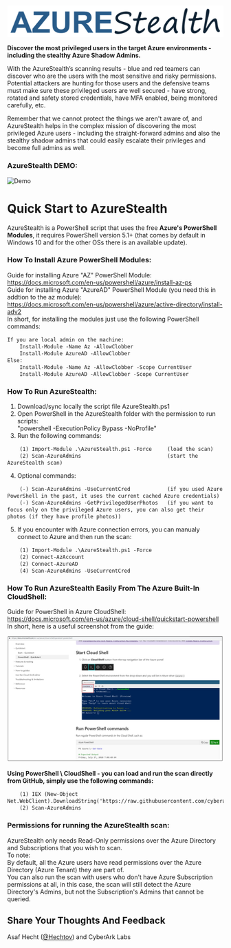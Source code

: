 ![alt text](https://github.com/Hechtov/Photos/blob/master/SkyArk/AzureStealth.png?raw=true "AzureStealth")  
  
**Discover the most privileged users in the target Azure environments - including the stealthy Azure Shadow Admins.**  
  
With the AzureStealth’s scanning results - blue and red teamers can discover who are the users with the most sensitive and risky permissions.  
Potential attackers are hunting for those users and the defensive teams must make sure these privileged users are well secured - have strong, rotated and safety stored credentials, have MFA enabled, being monitored carefully, etc.  
  
Remember that we cannot protect the things we aren't aware of, and AzureStealth helps in the complex mission of discovering the most privileged Azure users - including the straight-forward admins and also the stealthy shadow admins that could easily escalate their privileges and become full admins as well.
  
### AzureStealth DEMO: 
  
![Demo](https://github.com/Hechtov/Photos/blob/master/SkyArk/AzureStealth%20-%20short%20demo1.gif?raw=true)  
  
# Quick Start to AzureStealth
AzureStealth is a PowerShell script that uses the free **Azure's PowerShell Modules**, it requires PowerShell version 5.1+ (that comes by default in Windows 10 and for the other OSs there is an available update).  
  
### How To Install Azure PowerShell Modules:  
Guide for installing Azure "AZ" PowerShell Module:  
https://docs.microsoft.com/en-us/powershell/azure/install-az-ps  
Guide for installing Azure "AzureAD" PowerShell Module (you need this in addtion to the az module):  
https://docs.microsoft.com/en-us/powershell/azure/active-directory/install-adv2  
In short, for installing the modules just use the following PowerShell commands: 
```
If you are local admin on the machine:  
    Install-Module -Name Az -AllowClobber  
    Install-Module AzureAD -AllowClobber  
Else:  
    Install-Module -Name Az -AllowClobber -Scope CurrentUser  
    Install-Module AzureAD -AllowClobber -Scope CurrentUser  
```
  
### How To Run AzureStealth:  
1) Download/sync locally the script file AzureStealth.ps1    
2) Open PowerShell in the AzureStealth folder with the permission to run scripts:  
   "powershell -ExecutionPolicy Bypass -NoProfile"  
3) Run the following commands:  
```
    (1) Import-Module .\AzureStealth.ps1 -Force     (load the scan)  
    (2) Scan-AzureAdmins                            (start the AzureStealth scan)  
```
4) Optional commands:
```
    (-) Scan-AzureAdmins -UseCurrentCred            (if you used Azure PowerShell in the past, it uses the current cached Azure credentials)  
    (-) Scan-AzureAdmins -GetPrivilegedUserPhotos   (if you want to focus only on the privileged Azure users, you can also get their photos (if they have profile photos))  
``` 
5) If you encounter with Azure connection errors, you can manualy connect to Azure and then run the scan:
```
    (1) Import-Module .\AzureStealth.ps1 -Force  
    (2) Connect-AzAccount
    (2) Connect-AzureAD
    (4) Scan-AzureAdmins -UseCurrentCred 
```
  
### How To Run AzureStealth Easily From The Azure Built-In CloudShell:  
Guide for PowerShell in Azure CloudShell:  
https://docs.microsoft.com/en-us/azure/cloud-shell/quickstart-powershell  
In short, here is a useful screenshot from the guide:  
  
![alt text](https://github.com/Hechtov/Photos/blob/master/SkyArk/Azure%20CloudShell%20Guide%20-%203.jpg?raw=true "Azure Cloud Shell")  
  
**Using PowerShell \ CloudShell - you can load and run the scan directly from GitHub, simply use the following commands:**  
```
    (1) IEX (New-Object Net.WebClient).DownloadString('https://raw.githubusercontent.com/cyberark/SkyArk/master/AzureStealth/AzureStealth.ps1')  
    (2) Scan-AzureAdmins  
```
  
### Permissions for running the AzureStealth scan:
AzureStealth only needs Read-Only permissions over the Azure Directory and Subscriptions that you wish to scan.  
To note:  
By default, all the Azure users have read permissions over the Azure Directory (Azure Tenant) they are part of.  
You can also run the scan with users who don't have Azure Subscription permissions at all, in this case, the scan will still detect the Azure Directory's Admins, but not the Subscription's Admins that cannot be queried.  
  
  
## Share Your Thoughts And Feedback  
Asaf Hecht ([@Hechtov](https://twitter.com/Hechtov)) and CyberArk Labs 
  

